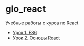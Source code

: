# glo_react
Учебные работы с курса по React

- <a href="https://github.com/from0toweb/glo_react/tree/lesson_01">Урок 1. ES6</a>
- <a href="https://github.com/from0toweb/glo_react/tree/lesson_02">Урок 2. Основы React</a>

